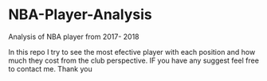 # NBA-Player-Analysis
Analysis of NBA player from 2017- 2018

In this repo I try to see the most efective player with each position and how much they cost from the club perspective.
IF you have any suggest feel free to contact me. Thank you
